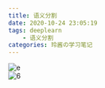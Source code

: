 ```yaml
---
title: 语义分割
date: 2020-10-24 23:05:19
tags: deeplearn
    - 语义分割
categories: 玲酱の学习笔记
---
```


![e](5.png)  
![6](6.jpg)